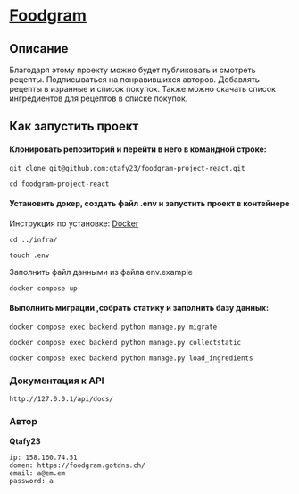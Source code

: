 # **[Foodgram](https://foodgram.gotdns.ch/)**


## **Описание**
Благодаря этому проекту можно будет публиковать и смотреть рецепты. Подписываться на понравившихся авторов.
Добавлять рецепты в изранные и список покупок. Также можно скачать список ингредиентов для рецептов в списке покупок.


## **Как запустить проект**

#### Клонировать репозиторий и перейти в него в командной строке:

```
git clone git@github.com:qtafy23/foodgram-project-react.git

cd foodgram-project-react
```
#### Установить докер, создать файл .env и запустить проект в контейнере

Инструкция по установке: [Docker](https://docs.docker.com/installation/mac/)

```
cd ../infra/

touch .env
```
Заполнить файл данными из файла env.example
```
docker compose up
```

#### Выполнить миграции ,собрать статику и заполнить базу данных:

```
docker compose exec backend python manage.py migrate

docker compose exec backend python manage.py collectstatic

docker compose exec backend python manage.py load_ingredients
```


### Документация к API

```
http://127.0.0.1/api/docs/
```

### Автор
**Qtafy23**

```
ip: 158.160.74.51
domen: https://foodgram.gotdns.ch/
email: a@em.em
password: a
```